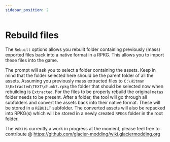 ```yaml
---
sidebar_position: 2
---
```


# Rebuild files

The `Rebuilt` options allows you rebuilt folder containing previously (mass) exported files back into a native format in a RPKG. This allows you to import these files into the game.

The prompt will ask you to select a folder containing the assets. Keep in mind that the folder selected here should be the parent folder of all the assets. Assuming you previously mass extracted files to `C:\Hitman 3\Extracted\TEXT\chunk7.rpkg` the folder that should be selected now when rebuilding is `Extracted`. For the files to be properly rebuild the original `metas` folder needs to be present.
After a folder, the tool will go through all subfolders and convert the assets back into their native format. These will be stored in a `REBUILT` subfolder. The converted assets will also be repacked into RPKG(s) which will be stored in a newly created `RPKGS` folder in the root folder.

The wiki is currently a work in progress at the moment, please feel free to contribute @ https://github.com/glacier-modding/wiki.glaciermodding.org
